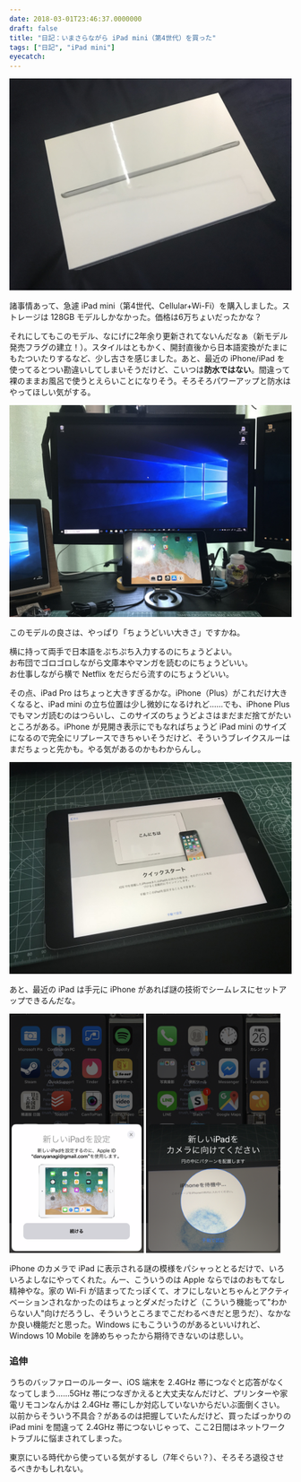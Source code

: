 ```yaml
---
date: 2018-03-01T23:46:37.0000000
draft: false
title: "日記：いまさらながら iPad mini（第4世代）を買った"
tags: ["日記", "iPad mini"]
eyecatch: 
---
```

<p><span itemscope itemtype="http://schema.org/Photograph"><img src="20180226135659.jpg" alt="f:id:daruyanagi:20180226135659j:plain" title="f:id:daruyanagi:20180226135659j:plain" class="hatena-fotolife" itemprop="image"></span></p><p>諸事情あって、急遽 iPad mini（第4世代、Cellular+Wi-Fi）を購入しました。ストレージは 128GB モデルしかなかった。価格は6万ちょいだったかな？</p><p>それにしてもこのモデル、なにげに2年余り更新されてないんだなぁ（新モデル発売フラグの建立！）。スタイルはともかく、開封直後から日本語変換がたまにもたついたりするなど、少し古さを感じました。あと、最近の iPhone/iPad を使ってるとつい勘違いしてしまいそうだけど、こいつは<b>防水ではない</b>。間違って裸のままお風呂で使うとえらいことになりそう。そろそろパワーアップと防水はやってほしい気がする。</p><p><span itemscope itemtype="http://schema.org/Photograph"><img src="20180226143615.jpg" alt="f:id:daruyanagi:20180226143615j:plain" title="f:id:daruyanagi:20180226143615j:plain" class="hatena-fotolife" itemprop="image"></span></p><p>このモデルの良さは、やっぱり「ちょうどいい大きさ」ですかね。</p><p>横に持って両手で日本語をぷちぷち入力するのにちょうどよい。<br />
お布団でゴロゴロしながら文庫本やマンガを読むのにちょうどいい。<br />
お仕事しながら横で Netflix をだらだら流すのにちょうどいい。</p><p>その点、iPad Pro はちょっと大きすぎるかな。iPhone（Plus）がこれだけ大きくなると、iPad mini の立ち位置は少し微妙になるけれど……でも、iPhone Plus でもマンガ読むのはつらいし、このサイズのちょうどよさはまだまだ捨てがたいところがある。iPhone が見開き表示にでもなればちょうど iPad mini のサイズになるので完全にリプレースできちゃいそうだけど、そういうブレイクスルーはまだちょっと先かも。やる気があるのかもわからんし。</p><p><span itemscope itemtype="http://schema.org/Photograph"><img src="20180226140027.jpg" alt="f:id:daruyanagi:20180226140027j:plain" title="f:id:daruyanagi:20180226140027j:plain" class="hatena-fotolife" itemprop="image"></span></p><p>あと、最近の iPad は手元に iPhone があれば謎の技術でシームレスにセットアップできるんだな。</p><p><span itemscope itemtype="http://schema.org/Photograph"><img src="20180301233607.png" alt="f:id:daruyanagi:20180301233607p:plain:w240" title="f:id:daruyanagi:20180301233607p:plain:w240" class="hatena-fotolife" style="width:240px" itemprop="image"></span> <span itemscope itemtype="http://schema.org/Photograph"><img src="20180301233612.png" alt="f:id:daruyanagi:20180301233612p:plain:w240" title="f:id:daruyanagi:20180301233612p:plain:w240" class="hatena-fotolife" style="width:240px" itemprop="image"></span></p><p>iPhone のカメラで iPad に表示される謎の模様をパシャっととるだけで、いろいろよしなにやってくれた。んー、こういうのは Apple ならではのおもてなし精神やな。家の Wi-Fi が詰まってたっぽくて、オフにしないとちゃんとアクティベーションされなかったのはちょっとダメだったけど（こういう機能って"わからない人"向けだろうし、そういうところまでこだわるべきだと思うだ）、なかなか良い機能だと思った。Windows にもこういうのがあるといいけれど、Windows 10 Mobile を諦めちゃったから期待できないのは悲しい。</p>

<div class="section">
<h3>追伸</h3>
<p>うちのバッファローのルーター、iOS 端末を 2.4GHz 帯につなぐと応答がなくなってしまう……5GHz 帯につなぎかえると大丈夫なんだけど、プリンターや家電リモコンなんかは 2.4GHz 帯にしか対応していないからだいぶ面倒くさい。以前からそういう不具合？があるのは把握していたんだけど、買ったばっかりの iPad mini を間違って 2.4GHz 帯につないじゃって、ここ2日間はネットワークトラブルに悩まされてしまった。</p><p>東京にいる時代から使っている気がするし（7年ぐらい？）、そろそろ退役させるべきかもしれない。</p>

</div>
